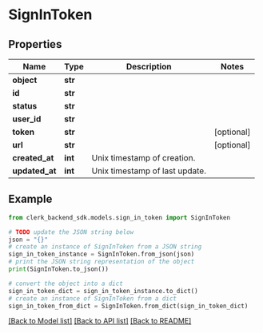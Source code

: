# SignInToken


## Properties

Name | Type | Description | Notes
------------ | ------------- | ------------- | -------------
**object** | **str** |  | 
**id** | **str** |  | 
**status** | **str** |  | 
**user_id** | **str** |  | 
**token** | **str** |  | [optional] 
**url** | **str** |  | [optional] 
**created_at** | **int** | Unix timestamp of creation.  | 
**updated_at** | **int** | Unix timestamp of last update.  | 

## Example

```python
from clerk_backend_sdk.models.sign_in_token import SignInToken

# TODO update the JSON string below
json = "{}"
# create an instance of SignInToken from a JSON string
sign_in_token_instance = SignInToken.from_json(json)
# print the JSON string representation of the object
print(SignInToken.to_json())

# convert the object into a dict
sign_in_token_dict = sign_in_token_instance.to_dict()
# create an instance of SignInToken from a dict
sign_in_token_from_dict = SignInToken.from_dict(sign_in_token_dict)
```
[[Back to Model list]](../README.md#documentation-for-models) [[Back to API list]](../README.md#documentation-for-api-endpoints) [[Back to README]](../README.md)


